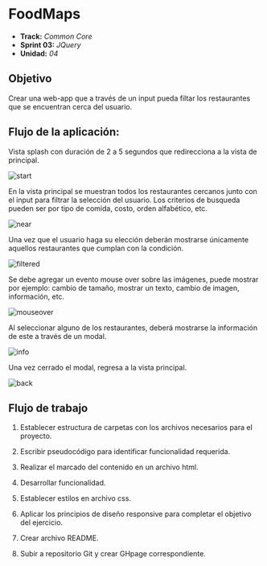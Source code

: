 
# FoodMaps
* **Track:** _Common Core_
* **Sprint 03:** _JQuery_
* **Unidad:** _04_

## Objetivo
Crear una web-app que a través de un input pueda filtar los restaurantes que se encuentran cerca del usuario.

## Flujo de la aplicación:
Vista splash con duración de 2 a 5 segundos que redirecciona a la vista de principal.

![start](docs/images/splash.jpg)

En la vista principal se muestran todos los restaurantes cercanos junto con el input para filtrar la selección del usuario.
Los criterios de busqueda pueden ser por tipo de comida, costo, orden alfabético, etc.

![near](docs/images/2.jpg )

Una vez que el usuario haga su elección deberán mostrarse únicamente aquellos restaurantes que cumplan con la condición.

![filtered](docs/images/3.jpg )

Se debe agregar un evento mouse over sobre las imágenes, puede mostrar por ejemplo: cambio de tamaño, mostrar un texto, cambio de imagen, información, etc.

![mouseover](docs/images/4.jpg)

Al seleccionar alguno de los restaurantes, deberá mostrarse la información de este a través de un modal.

![info](docs/images/5.jpg )

Una vez cerrado el modal, regresa a la vista principal.

![back](docs/images/6.jpg)


## Flujo de trabajo

1. Establecer estructura de carpetas con los archivos necesarios para el proyecto.

2. Escribir pseudocódigo para identificar funcionalidad requerida.

3. Realizar el marcado del contenido en un archivo html.

4. Desarrollar funcionalidad.

5. Establecer estilos en archivo css.

6. Aplicar los principios de diseño responsive para completar el objetivo del ejercicio.

5. Crear archivo README.

7. Subir a repositorio Git y crear GHpage correspondiente.
